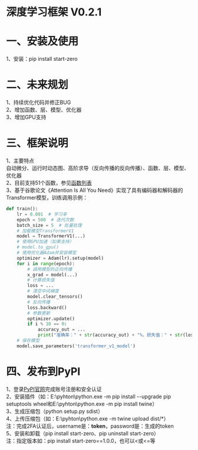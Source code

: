 # 深度学习框架 V0.2.1
# 一、安装及使用
1、安装：pip install start-zero   
# 二、未来规划
1、持续优化代码并修正BUG    
2、增加函数、层、模型、优化器    
3、增加GPU支持
# 三、框架说明
1、主要特点   
自动微分、运行时动态图、高阶求导（反向传播的反向传播）、函数、层、模型、优化器   
2、目前支持51个函数，参见[函数列表](https://gitee.com/tank2140896/start-zero/tree/master/zero/ops/__init__.py)   
3、基于谷歌论文《Attention Is All You Need》实现了具有编码器和解码器的Transformer模型，训练调用示例：   
```python
def train():
    lr = 0.001  # 学习率
    epoch = 500  # 迭代次数
    batch_size = 5  # 批量处理
    # 加载模型TransformerV1
    model = TransformerV1(...)
    # 使用GPU加速（如果支持）
    # model.to_gpu()
    # 使用优化器Adam并安装模型
    optimizer = Adam(lr).setup(model)
    for i in range(epoch):
        # 调用模型的正向传播
        x_grad = model(...)
        # 计算损失值
        loss = ...
        # 清空中间梯度
        model.clear_tensors()
        # 反向传播
        loss.backward()
        # 参数更新
        optimizer.update()
        if i % 10 == 0:
            accuracy_out = ...
            print("准确率：" + str(accuracy_out) + "%，损失值：" + str(loss))
    # 保存模型
    model.save_parameters('transformer_v1_model')
```
# 四、发布到PyPI
1、登录[PyPI官网](https://pypi.org)完成账号注册和安全认证   
2、安装插件（如：E:\pyhton\python.exe -m pip install --upgrade pip setuptools wheel和E:\pyhton\python.exe -m pip install twine）   
3、生成压缩包（python setup.py sdist）   
4、上传压缩包（如：E:\pyhton\python.exe -m twine upload dist/*）   
注：完成2FA认证后，username是：__token__，password是：生成的token   
5、安装和卸载（pip install start-zero、pip uninstall start-zero）   
注：指定版本如：pip install start-zero==1.0.0，也可以<或<=等   
